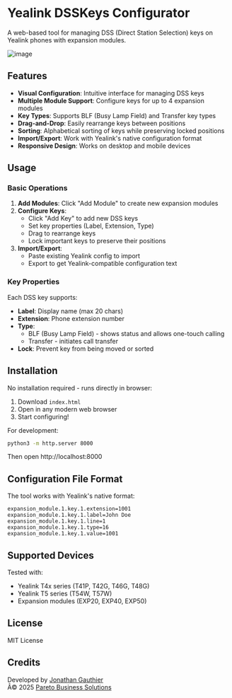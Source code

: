 # Yealink DSSKeys Configurator

A web-based tool for managing DSS (Direct Station Selection) keys on Yealink phones with expansion modules.

![image](https://github.com/user-attachments/assets/7f36d465-adfe-4d96-a673-a6cc86203c8e)


## Features

- **Visual Configuration**: Intuitive interface for managing DSS keys
- **Multiple Module Support**: Configure keys for up to 4 expansion modules
- **Key Types**: Supports BLF (Busy Lamp Field) and Transfer key types
- **Drag-and-Drop**: Easily rearrange keys between positions
- **Sorting**: Alphabetical sorting of keys while preserving locked positions
- **Import/Export**: Work with Yealink's native configuration format
- **Responsive Design**: Works on desktop and mobile devices

## Usage

### Basic Operations

1. **Add Modules**: Click "Add Module" to create new expansion modules
2. **Configure Keys**:
   - Click "Add Key" to add new DSS keys
   - Set key properties (Label, Extension, Type)
   - Drag to rearrange keys
   - Lock important keys to preserve their positions
3. **Import/Export**:
   - Paste existing Yealink config to import
   - Export to get Yealink-compatible configuration text

### Key Properties

Each DSS key supports:
- **Label**: Display name (max 20 chars)
- **Extension**: Phone extension number
- **Type**: 
  - BLF (Busy Lamp Field) - shows status and allows one-touch calling
  - Transfer - initiates call transfer
- **Lock**: Prevent key from being moved or sorted

## Installation

No installation required - runs directly in browser:

1. Download `index.html`
2. Open in any modern web browser
3. Start configuring!

For development:
```bash
python3 -m http.server 8000
```
Then open http://localhost:8000

## Configuration File Format

The tool works with Yealink's native format:
```
expansion_module.1.key.1.extension=1001
expansion_module.1.key.1.label=John Doe
expansion_module.1.key.1.line=1
expansion_module.1.key.1.type=16
expansion_module.1.key.1.value=1001
```

## Supported Devices

Tested with:
- Yealink T4x series (T41P, T42G, T46G, T48G)
- Yealink T5 series (T54W, T57W)
- Expansion modules (EXP20, EXP40, EXP50)

## License

MIT License

## Credits

Developed by [Jonathan Gauthier](mailto:Jonathan@paretobiz.com)  
Â© 2025 [Pareto Business Solutions](https://paretobiz.com)
